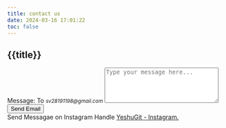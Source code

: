 ```yaml
---
title: contact us
date: 2024-03-16 17:01:22
toc: false
---
```

## {{title}}
<form action="mailto:recipient@example.com">
  <div class="field">
    <label class="label">Message: To <small><i>sv28191198@gmail.com</i></small></label>
    <textarea class="textarea" name="body" rows="5" cols="30" placeholder="Type your message here..."></textarea>
  </div>
  <div class="field">
    <button class="button is-small is-info" type="submit">Send Email</button>
  </div>
  
  <div class="field">
    <label class="label">Send Messagae on Instagram Handle</label>
    <a href="https://www.instagram.com/yeshugit/">YeshuGit - Instagram.</a>
  </div>
</form>